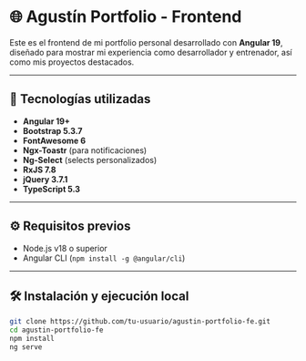 # 🌐 Agustín Portfolio - Frontend

Este es el frontend de mi portfolio personal desarrollado con **Angular 19**, diseñado para mostrar mi experiencia como desarrollador y entrenador, así como mis proyectos destacados.

---

## 🚀 Tecnologías utilizadas

- **Angular 19+**
- **Bootstrap 5.3.7**
- **FontAwesome 6**
- **Ngx-Toastr** (para notificaciones)
- **Ng-Select** (selects personalizados)
- **RxJS 7.8**
- **jQuery 3.7.1**
- **TypeScript 5.3**

---

## ⚙️ Requisitos previos

- Node.js v18 o superior
- Angular CLI (`npm install -g @angular/cli`)

---

## 🛠️ Instalación y ejecución local

```bash
git clone https://github.com/tu-usuario/agustin-portfolio-fe.git
cd agustin-portfolio-fe
npm install
ng serve
